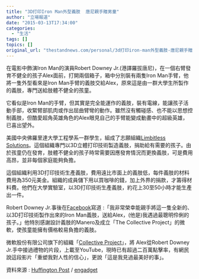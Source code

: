```yaml
---
title: "3D打印Iron Man外型義肢  唐尼親手贈男童"
author: "立場報道"
date: "2015-03-13T17:34:00"
categories:
  - "生活"
tags: []
topics: []
original_url: "thestandnews.com/personal/3d打印iron-man外型義肢-唐尼親手贈男童"
---
```

在電影中飾演Iron Man的演員Robert Downey Jr.(港譯羅拔唐尼)，在一個右臂發育不健全的孩子Alex面前，打開兩個箱子，箱中分別裝有兩隻Iron Man手臂，他將一隻外型看來是Iron Man手臂的義肢交給Alex，原來這是由一群大學生所製作的義肢，專門送給肢體不健全的孩童。

它看似是Iron Man的手臂，但其實是完全能運作的義肢，裝有電線，能讓孩子活動手部，收緊臂部肌肉或作出屈曲臂彎的動作。雖然沒有觸碰感、也不能以思想控制義肢，但酷愛超角英雄角色的Alex眼見自己的手臂能變成動畫中的超級英雄，已喜出望外。

美國中央佛羅里達大學工程學系一群學生，組成了志願組織[Limbitless Solutions](http://web.archive.org/web/20210629054455/http://www.limbitless-solutions.org/)。這個組織專門以3D立體打印技術製造義肢，捐助給有需要的孩子。由於孩童仍在發育，肢體不健全的孩子時常需要因應發育情況而更換義肢，可是費用高昂，並非每個家庭能夠負擔。

這個組織利用3D打印技術生產義肢，費用遠比市面上的義肢低，每件義肢的材料費用為350元美金。組織的成員儲下用以買咖啡的錢，加上外界的捐款，才籌得材料費。他們在大學實驗室，以3D打印技術生產義肢，約花上30至50小時才能生產出一件。

Robert Downey Jr.事後在[Facebook](http://web.archive.org/web/20210629054455/https://www.facebook.com/video.php?v=406208302880974&set=vb.154213784747095&type=2&theater)寫道 :「我非常榮幸能親手將這一隻全新的、以3D打印技術製作出來的Iron Man義肢，送給Alex，(他是)我遇過最聰明伶俐的孩子。」他特別感謝設計義肢的Manero及成立「The Collective Project」的微軟，使孩童能擁有價格較易負擔的義肢。

微軟股份有限公司旗下的組織「[Collective Project](http://web.archive.org/web/20210629054455/http://www.neowin.net/news/microsofts-collective-project-has-iron-man-deliver-a-real-bionic-arm)」，將 Alex從Robert Downey Jr.手中接過禮物的片段，上載至YouTube，現時已有超過二百萬點擊率，有網民說這段影片「重塑我對人性的信心」，更說「這是我見過最美好的事」。

資料來源 : [Huffington Post](http://web.archive.org/web/20210629054455/http://www.huffingtonpost.com/2015/03/12/robert-downey-jr-iron-man-arm_n_6860990.html) / [engadget](http://web.archive.org/web/20210629054455/http://www.engadget.com/2015/03/13/3d-printed-iron-man-gauntlet-becomes-a-kids-awesome-bionic-arm/?utm_source=Feed_Classic_Full&utm_medium=feed&utm_campaign=Engadget&%3Fncid=rss_full)